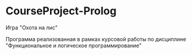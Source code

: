 # CourseProject-Prolog
Игра "Охота на лис"

Программа реализованная в рамках курсовой работы по дисциплине "Функциональное и логическое программирование"

